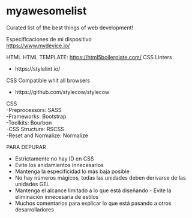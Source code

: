 # myawesomelist
Curated list of the best things of web development!

Especificaciones de mi dispositivo<br>
https://www.mydevice.io/

HTML
HTML TEMPLATE: https://html5boilerplate.com/
CSS
Linters
<ul>
  <li>https://stylelint.io/</li>
 </ul>
CSS Compatible whit all browsers
<ul>
  <li>https://github.com/stylecow/stylecow</li>
 </ul>

CSS <br>
-Preprocessors:
SASS
<br>
-Frameworks:
Bootstrap
<br>
-Toolkits:
Bourbon
<br>
-CSS Structure:
RSCSS
<br>
-Reset and Normalize:
Normalize

PARA DEPURAR
- Estrictamente no hay ID en CSS 
- Evite los anidamientos innecesarios 
- Mantenga la especificidad lo más baja posible 
- No hay números mágicos, todas las unidades deben derivarse de las unidades GEL 
- Mantenga el alcance limitado a lo que está 
diseñando - Evite la eliminación innecesaria de estilos 
- Muchos comentarios para explicar lo que está pasando a otros desarrolladores
